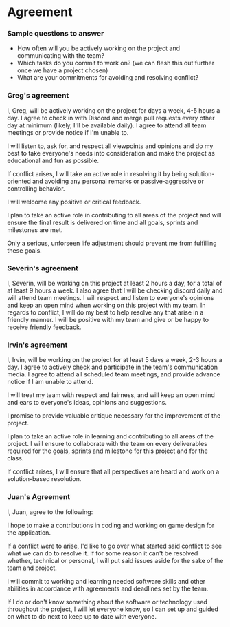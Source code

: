 # Agreement

### Sample questions to answer

- How often will you be actively working on the project and communicating with the team?
- Which tasks do you commit to work on? (we can flesh this out further once we have a project chosen)
- What are your commitments for avoiding and resolving conflict?

### Greg's agreement

I, Greg, will be actively working on the project for days a week, 4-5 hours a day. I agree to check in with Discord and merge pull requests every other day at minimum (likely, I'll be available daily). I agree to attend all team meetings or provide notice if I'm unable to.

I will listen to, ask for, and respect all viewpoints and opinions and do my best to take everyone's needs into consideration and make the project as educational and fun as possible.

If conflict arises, I will take an active role in resolving it by being solution-oriented and avoiding any personal remarks or passive-aggressive or controlling behavior.

I will welcome any positive or critical feedback.

I plan to take an active role in contributing to all areas of the project and will ensure the final result is delivered on time and all goals, sprints and milestones are met.

Only a serious, unforseen life adjustment should prevent me from fulfilling these goals.


### Severin's agreement

I, Severin, will be working on this project at least 2 hours a day, for a total of at least 9 hours a week. I also agree that I will be checking discord daily and will attend team meetings.
I will respect and listen to everyone's opinions and keep an open mind when working on this project with my team.
In regards to conflict, I will do my best to help resolve any that arise in a friendly manner. I will be positive with my team and give or be happy to receive friendly feedback. 


### Irvin's agreement

I, Irvin, will be working on the project for at least 5 days a week, 2-3 hours a day. I agree to actively check and participate in the team's communication media. I agree to attend all scheduled team meetings, and provide advance notice if I am unable to attend.

I will treat my team with respect and fairness, and will keep an open mind and ears to everyone's ideas, opinions and suggestions.

I promise to provide valuable critique necessary for the improvement of the project.

I plan to take an active role in learning and contributing to all areas of the project. I will ensure to collaborate with the team on every deliverables required for the goals, sprints and milestone for this project and for the class.

If conflict arises, I will ensure that all perspectives are heard and work on a solution-based resolution.


### Juan's Agreement
I, Juan, agree to the following:

I hope to make a contributions in coding and working on game design for the application.

If a conflict were to arise, I'd like to go over what started said conflict to see what we can do to resolve it. If for some reason it can't be resolved whether, technical or personal, I will put said issues aside for the sake of the team and project.

I will commit to working and learning needed software skills and other abilities in accordance with agreements and deadlines set by the team. 

If I do or don't know something about the software or technology used throughout the project, I will let everyone know, so I can set up and guided on what to do next to keep up to date with everyone.
